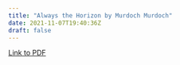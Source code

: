 ```yaml
---
title: "Always the Horizon by Murdoch Murdoch"
date: 2021-11-07T19:40:36Z
draft: false
---
```


[Link to PDF](/books/always_the_horizon.pdf)
